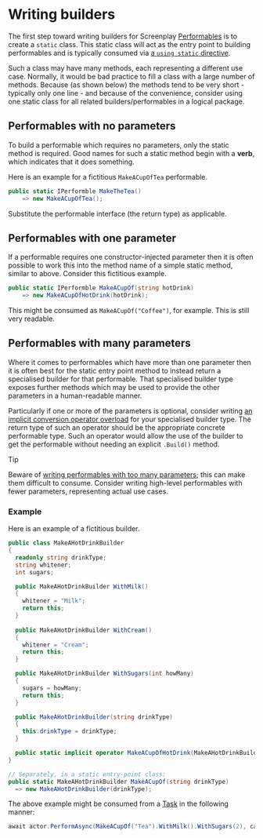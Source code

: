 # Writing builders

The first step toward writing builders for Screenplay [Performables] is to create a `static` class.
This static class will act as the entry point to building performables and is typically consumed via [a `using static` directive].

Such a class may have many methods, each representing a different use case.
Normally, it would be bad practice to fill a class with a large number of methods.
Because (as shown below) the methods tend to be very short - typically only one line - and because of the convenience, consider using one static class for all related builders/performables in a logical package.

[Performables]: ../../glossary/Performable.md
[a `using static` directive]: https://learn.microsoft.com/en-us/dotnet/csharp/language-reference/keywords/using-directive#the-static-modifier

## Performables with no parameters

To build a performable which requires no parameters, only the static method is required.
Good names for such a static method begin with a **verb**, which indicates that it does something.

Here is an example for a fictitious `MakeACupOfTea` performable.

```csharp
public static IPerformble MakeTheTea()
    => new MakeACupOfTea();
```

Substitute the performable interface (the return type) as applicable.

## Performables with one parameter

If a performable requires one constructor-injected parameter then it is often possible to work this into the method name of a simple static method, similar to above. 
Consider this fictitious example. 

```csharp
public static IPerformble MakeACupOf(string hotDrink)
    => new MakeACupOfHotDrink(hotDrink);
```

This might be consumed as `MakeACupOf("Coffee")`, for example.
This is still very readable.

## Performables with many parameters

Where it comes to performables which have more than one parameter then it is often best for the static entry point method to instead return a specialised builder for that performable. 
That specialised builder type exposes further methods which may be used to provide the other parameters in a human-readable manner.

Particularly if one or more of the parameters is optional, consider writing [an implicit conversion operator overload] for your specialised builder type.
The return type of such an operator should be the appropriate concrete performable type.
Such an operator would allow the use of the builder to get the performable without needing an explicit `.Build()` method.

> [!TIP]
> Beware of [writing performables with too many parameters]; this can make them difficult to consume. 
> Consider writing high-level performables with fewer parameters, representing actual use cases.

[an implicit conversion operator overload]: https://learn.microsoft.com/en-us/dotnet/csharp/language-reference/operators/user-defined-conversion-operators
[writing performables with too many parameters]: ../writingPerformables/ParameterizeLowLevelPerformables.md

### Example

Here is an example of a fictitious builder.

```csharp
public class MakeAHotDrinkBuilder
{
  readonly string drinkType;
  string whitener;
  int sugars;

  public MakeAHotDrinkBuilder WithMilk()
  {
    whitener = "Milk";
    return this;
  }
  
  public MakeAHotDrinkBuilder WithCream()
  {
    whitener = "Cream";
    return this;
  }

  public MakeAHotDrinkBuilder WithSugars(int howMany)
  {
    sugars = howMany;
    return this;
  }

  public MakeAHotDrinkBuilder(string drinkType)
  {
    this.drinkType = drinkType;
  }

  public static implicit operator MakeACupOfHotDrink(MakeAHotDrinkBuilder builder) => new MakeACupOfHotDrink(builder.drinkType, builder.whitener, sugars);
}

// Separately, in a static entry-point class: 
public static MakeAHotDrinkBuilder MakeACupOf(string drinkType)
  => new MakeAHotDrinkBuilder(drinkType);
```

The above example might be consumed from a [Task] in the following manner: 

```csharp
await actor.PerformAsync(MakeACupOf("Tea").WithMilk().WithSugars(2), cancellationToken);
```

[Task]: ../../glossary/Task.md
